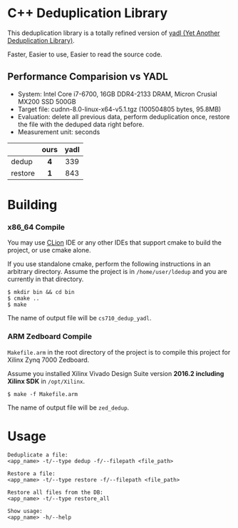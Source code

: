 # C++ Deduplication Library

This deduplication library is a totally refined version of [yadl (Yet Another Deduplication Library)](https://github.com/YADL/yadl).

Faster, Easier to use, Easier to read the source code.

## Performance Comparision vs YADL
* System: Intel Core i7-6700, 16GB DDR4-2133 DRAM, Micron Crusial MX200 SSD 500GB
* Target file: cudnn-8.0-linux-x64-v5.1.tgz (100504805 bytes, 95.8MB)
* Evaluation: delete all previous data, perform deduplication once, restore the file with the deduped data right before.
* Measurement unit: seconds

|  | ours | yadl |
|:-------|:----:|:-----:|
| dedup | **4** | 339 |
| restore | **1** | 843 |


# Building

### x86_64 Compile
You may use [CLion](https://www.jetbrains.com/clion/) IDE or any other IDEs that support cmake to build the project, or use cmake alone. 

If you use standalone cmake, perform the following instructions in an arbitrary directory. Assume the project is in `/home/user/ldedup` and you are currently in that directory.

```
$ mkdir bin && cd bin
$ cmake ..
$ make
```
The name of output file will be `cs710_dedup_yadl`.

### ARM Zedboard Compile
`Makefile.arm` in the root directory of the project is to compile this project for Xilinx Zynq 7000 Zedboard.

Assume you installed Xilinx Vivado Design Suite version **2016.2 including Xilinx SDK** in `/opt/Xilinx`.

```
$ make -f Makefile.arm
```
The name of output file will be `zed_dedup`.


# Usage

```
Deduplicate a file:
<app_name> -t/--type dedup -f/--filepath <file_path>

Restore a file:
<app_name> -t/--type restore -f/--filepath <file_path>

Restore all files from the DB:
<app_name> -t/--type restore_all

Show usage:
<app_name> -h/--help
```